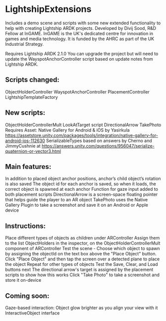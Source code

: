 # LightshipExtensions
Includes a demo scene and scripts with some new extended functionality to help with creating Lightship ARDK projects.
Developed by Divij Sood, R&D Fellow at InGAME.
InGAME is the UK's dedicated centre for innovation in games and media technology. It is funded by the AHRC as part of the UK Industrial Strategy.

Requires Lightship ARDK 2.1.0
You can upgrade the project but will need to update the WayspotAnchorController script based on update notes from Lightship ARDK.

## Scripts changed:
ObjectHolderController
WayspotAnchorController
PlacementController
LightshipTemplateFactory

## New scripts:
ObjectHolderControllerMult
LookAtTarget script
DirectionalArrow
TakePhoto
Requires Asset: Native Gallery for Android & iOS by Yasirkula
https://assetstore.unity.com/packages/tools/integration/native-gallery-for-android-ios-112630
SerializableTypes based on answers by Cherno and JimmyCushnie at 
https://answers.unity.com/questions/956047/serialize-quaternion-or-vector3.html

## Main features:
In addition to placed object anchor positions, anchor’s child object’s rotation is also saved
The object id for each anchor is saved, so when it loads, the correct object is spawned at each anchor
Function for gaze input added to both placement scripts
DirectionalArrow is a screen-space floating pointer that helps guide the player to an AR object
TakePhoto uses the Native Gallery Plugin to take a screenshot and save it on an Android or Apple device

## Instructions:
Place different types of objects as children under ARController
Assign them to the list ObjectHolders in the inspector, on the ObjectHolderControllerMult component of ARController
Test the scene - Choose which object to spawn by assigning the objectId on the text box above the "Place Object" button. 
Click "Place Object" and then tap the screen over a detected plane to place the object
Repeat for other types of objects
Test the Save, Clear, and Load buttons next
The directional arrow's target is assigned by the placement scripts to show how this works
Click "Take Photo" to take a screenshot and store it on-device

## Coming soon:
Gaze-based interaction: Object glow brighter as you align your view with it
InteractiveObject interface
